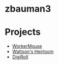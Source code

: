 # zbauman3

# Projects
- [WorkerMouse](/WorkerMouse)
- [Wattson's Heirloom](/wattson-heirloom)
- [DigiRoll](/digi-roll)
